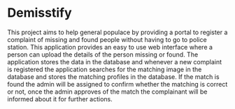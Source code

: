 # Demisstify

This project aims to help general populace by providing a portal to register a complaint of
missing and found people without having to go to police station. This application provides an easy to use
web interface where a person can upload the details of the person missing or found. The application
stores the data in the database and whenever a new complaint is registered the application searches for
the matching image in the database and stores the matching profiles in the database. If the match is
found the admin will be assigned to confirm whether the matching is correct or not, once the admin
approves of the match the complainant will be informed about it for further actions.
